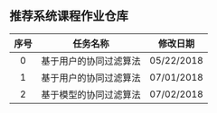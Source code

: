 
## 推荐系统课程作业仓库
| 序号 |          任务名称      |  修改日期  |
| :--: | :--------------------: | :--------: |
|  0   | 基于用户的协同过滤算法 | 05/22/2018 |
|  1   | 基于用户的协同过滤算法 | 07/01/2018 |
|  2   | 基于模型的协同过滤算法 | 07/02/2018 |

